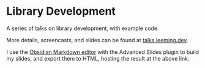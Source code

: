 # Library Development

A series of talks on library development, with example code.

More details, screencasts, and slides can be found at [talks.leeming.dev](https://talks.leeming.dev/).

I use the [Obsidian Markdown editor](https://obsidian.md/) with the Advanced Slides plugin to build my slides,
and export them to HTML, hosting the result at the above link.
